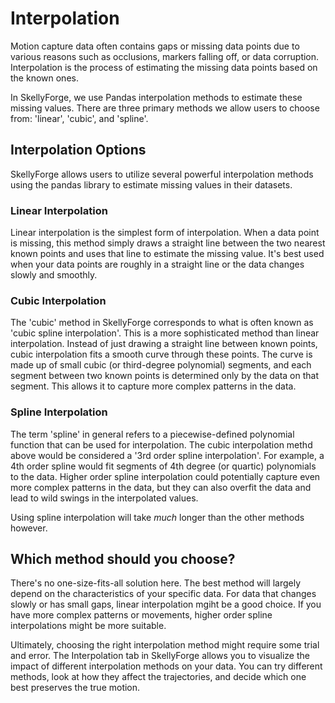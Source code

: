 # Interpolation

Motion capture data often contains gaps or missing data points due to various reasons such as occlusions, markers falling off, or data corruption. Interpolation is the process of estimating the missing data points based on the known ones.

In SkellyForge, we use Pandas interpolation methods to estimate these missing values. There are three primary methods we allow users to choose from: 'linear', 'cubic', and 'spline'. 

## Interpolation Options

SkellyForge allows users to utilize several powerful interpolation methods using the pandas library to estimate missing values in their datasets.

### Linear Interpolation
Linear interpolation is the simplest form of interpolation. When a data point is missing, this method simply draws a straight line between the two nearest known points and uses that line to estimate the missing value. It's best used when your data points are roughly in a straight line or the data changes slowly and smoothly.

### Cubic Interpolation
The 'cubic' method in SkellyForge corresponds to what is often known as 'cubic spline interpolation'. This is a more sophisticated method than linear interpolation. Instead of just drawing a straight line between known points, cubic interpolation fits a smooth curve through these points. The curve is made up of small cubic (or third-degree polynomial) segments, and each segment between two known points is determined only by the data on that segment. This allows it to capture more complex patterns in the data.

### Spline Interpolation
The term 'spline' in general refers to a piecewise-defined polynomial function that can be used for interpolation. The cubic interpolation methd above would be considered a '3rd order spline interpolation'. For example, a 4th order spline would fit segments of 4th degree (or quartic) polynomials to the data. Higher order spline interpolation could potentially capture even more complex patterns in the data, but they can also overfit the data and lead to wild swings in the interpolated values. 

Using spline interpolation will take *much* longer than the other methods however. 
## Which method should you choose?
There's no one-size-fits-all solution here. The best method will largely depend on the characteristics of your specific data. For data that changes slowly or has small gaps, linear interpolation mgiht be a good choice. If you have more complex patterns or movements, higher order spline interpolations might be more suitable. 

Ultimately, choosing the right interpolation method might require some trial and error. The Interpolation tab in SkellyForge allows you to visualize the impact of different interpolation methods on your data. You can try different methods, look at how they affect the trajectories, and decide which one best preserves the true motion.